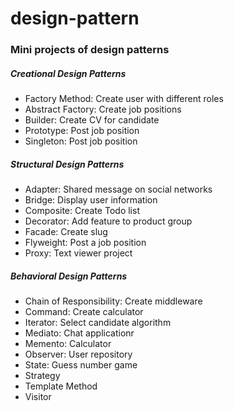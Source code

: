 # design-pattern
<h3>Mini projects of design patterns</h3>

<h5>Creational Design Patterns</h5>
<ul>
  <li>Factory Method: Create user with different roles</li>
  <li>Abstract Factory: Create job positions</li>
  <li>Builder: Create CV for candidate</li>
  <li>Prototype: Post job position</li>
  <li>Singleton: Post job position</li>
</ul>
<h5>Structural Design Patterns</h5>
<ul>
  <li>Adapter: Shared message on social networks</li>
  <li>Bridge: Display user information</li>
  <li>Composite: Create Todo list</li>
  <li>Decorator: Add feature to product group</li>
  <li>Facade: Create slug</li>
  <li>Flyweight: Post a job position</li>
  <li>Proxy: Text viewer project</li>
</ul>
<h5>Behavioral Design Patterns</h5>
<ul>
  <li>Chain of Responsibility: Create middleware</li>
  <li>Command: Create calculator</li>
  <li>Iterator: Select candidate algorithm</li>
  <li>Mediato: Chat applicationr</li>
  <li>Memento: Calculator</li>
  <li>Observer: User repository</li>
  <li>State: Guess number game</li>
  <li>Strategy</li>
  <li>Template Method</li>
  <li>Visitor</li>
</ul>
